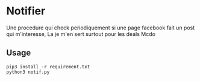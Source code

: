 # Notifier

Une procedure qui check periodiquement si une page facebook fait un post qui m'interesse,
La je m'en sert surtout pour les deals Mcdo

## Usage
```console
pip3 install -r requirement.txt
python3 notif.py
```